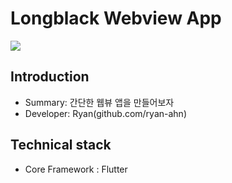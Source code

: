 # Longblack Webview App

<img src="https://storage.googleapis.com/ryan-ahn.appspot.com/public/longblack-app.png"/>

## Introduction

- Summary: 간단한 웹뷰 앱을 만들어보자
- Developer: Ryan(github.com/ryan-ahn)

## Technical stack

- Core Framework : Flutter
